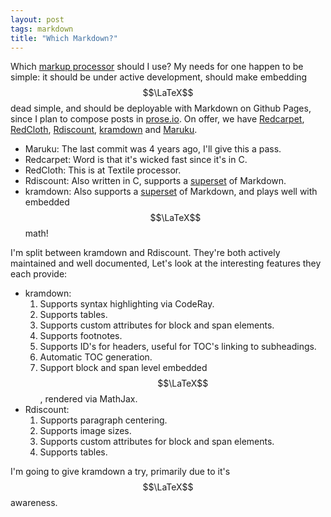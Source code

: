 ```yaml
---
layout: post
tags: markdown
title: "Which Markdown?"
---
```


Which [markup processor][allprocessors] should I use? My needs for one happen to be simple: 
it should be under active development, should make embedding $$\LaTeX$$ dead simple, and should
be deployable with Markdown on Github Pages, since I plan to compose posts in
[prose.io](http://prose.io). On offer, we have [Redcarpet][redcarpet], [RedCloth][redcloth],
[Rdiscount][rdiscount], [kramdown][kramdown] and [Maruku][maruku].

   * Maruku: The last commit was 4 years ago, I'll give this a pass.
   * Redcarpet: Word is that it's wicked fast since it's in C.
   * RedCloth: This is at Textile processor.
   * Rdiscount: Also written in C, supports a [superset][rdextra] of Markdown.
   * kramdown: Also supports a [superset][krextra] of Markdown, and plays well with embedded $$\LaTeX$$ math!

I'm split between kramdown and Rdiscount. They're both actively maintained and well
documented, Let's look at the interesting features they each provide:

   * kramdown:
      1. Supports syntax highlighting via CodeRay.
      2. Supports tables.
      3. Supports custom attributes for block and span elements. 
      4. Supports footnotes.
      5. Supports ID's for headers, useful for TOC's linking to subheadings.
      6. Automatic TOC generation.
      7. Support block and span level embedded $$\LaTeX$$, rendered via MathJax.
   * Rdiscount:
      1. Supports paragraph centering.
      2. Supports image sizes.
      3. Supports custom attributes for block and span elements.
      4. Supports tables.

I'm going to give kramdown a try, primarily due to it's $$\LaTeX$$ awareness.

[allprocessors]: https://www.ruby-toolbox.com/categories/markup_processors
[redcarpet]: https://github.com/vmg/redcarpet
[redcloth]: https://github.com/jgarber/redcloth
[rdiscount]: https://github.com/davidfstr/rdiscount
[rdextra]: http://www.pell.portland.or.us/~orc/Code/discount/#Language.extensions
[kramdown]: https://github.com/gettalong/kramdown
[krextra]: http://kramdown.rubyforge.org/syntax.html
[maruku]: https://github.com/remi/maruku
